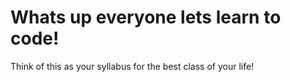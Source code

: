 # Whats up everyone lets learn to code!



Think of this as your syllabus for the best class of your life!
